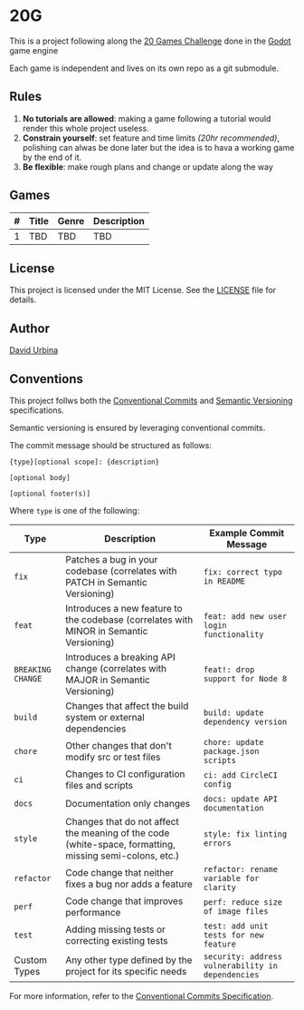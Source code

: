 # 20G

This is a project following along the [20 Games Challenge](https://20_games_challenge.gitlab.io/) 
done in the [Godot](https://godotengine.org/) game engine

Each game is independent and lives on its own repo as a git submodule. 

## Rules 

1. **No tutorials are allowed**: making a game following a tutorial would render this whole project useless.
2. **Constrain yourself**: set feature and time limits *(20hr recommended)*, polishing can alwas be done later but the idea is to hava a working game by the end of it.
3. **Be flexible**: make rough plans and change or update along the way

## Games

| # | Title | Genre | Description |
|---|-------|-------|-------------|
| 1 | TBD   | TBD   | TBD         |

## License

This project is licensed under the MIT License. See the [LICENSE](./LICENSE) file for details.

## Author

[David Urbina](https://github.com/Diomeh)

## Conventions

This project follws both the [Conventional Commits](https://www.conventionalcommits.org/en/v1.0.0/#summary)
and [Semantic Versioning](https://semver.org/) specifications.

Semantic versioning is ensured by leveraging conventional commits.

The commit message should be structured as follows:

```plaintext
{type}[optional scope]: {description}

[optional body]

[optional footer(s)]
```

Where `type` is one of the following:

| Type              | Description                                                                                             | Example Commit Message                            |
| ----------------- | ------------------------------------------------------------------------------------------------------- | ------------------------------------------------- |
| `fix`             | Patches a bug in your codebase (correlates with PATCH in Semantic Versioning)                           | `fix: correct typo in README`                     |
| `feat`            | Introduces a new feature to the codebase (correlates with MINOR in Semantic Versioning)                 | `feat: add new user login functionality`          |
| `BREAKING CHANGE` | Introduces a breaking API change (correlates with MAJOR in Semantic Versioning)                         | `feat!: drop support for Node 8`                  |
| `build`           | Changes that affect the build system or external dependencies                                           | `build: update dependency version`                |
| `chore`           | Other changes that don't modify src or test files                                                       | `chore: update package.json scripts`              |
| `ci`              | Changes to CI configuration files and scripts                                                           | `ci: add CircleCI config`                         |
| `docs`            | Documentation only changes                                                                              | `docs: update API documentation`                  |
| `style`           | Changes that do not affect the meaning of the code (white-space, formatting, missing semi-colons, etc.) | `style: fix linting errors`                       |
| `refactor`        | Code change that neither fixes a bug nor adds a feature                                                 | `refactor: rename variable for clarity`           |
| `perf`            | Code change that improves performance                                                                   | `perf: reduce size of image files`                |
| `test`            | Adding missing tests or correcting existing tests                                                       | `test: add unit tests for new feature`            |
| Custom Types      | Any other type defined by the project for its specific needs                                            | `security: address vulnerability in dependencies` |

For more information, refer to the [Conventional Commits Specification](https://www.conventionalcommits.org/en/v1.0.0/).